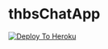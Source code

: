 # thbsChatApp
  [![Deploy To Heroku](https://www.herokucdn.com/deploy/button.svg)](https://heroku.com/deploy?template=https://github.com/aryan1403/thbsChatApp/)
